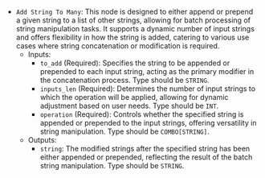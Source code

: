 - `Add String To Many`: This node is designed to either append or prepend a given string to a list of other strings, allowing for batch processing of string manipulation tasks. It supports a dynamic number of input strings and offers flexibility in how the string is added, catering to various use cases where string concatenation or modification is required.
    - Inputs:
        - `to_add` (Required): Specifies the string to be appended or prepended to each input string, acting as the primary modifier in the concatenation process. Type should be `STRING`.
        - `inputs_len` (Required): Determines the number of input strings to which the operation will be applied, allowing for dynamic adjustment based on user needs. Type should be `INT`.
        - `operation` (Required): Controls whether the specified string is appended or prepended to the input strings, offering versatility in string manipulation. Type should be `COMBO[STRING]`.
    - Outputs:
        - `string`: The modified strings after the specified string has been either appended or prepended, reflecting the result of the batch string manipulation. Type should be `STRING`.
